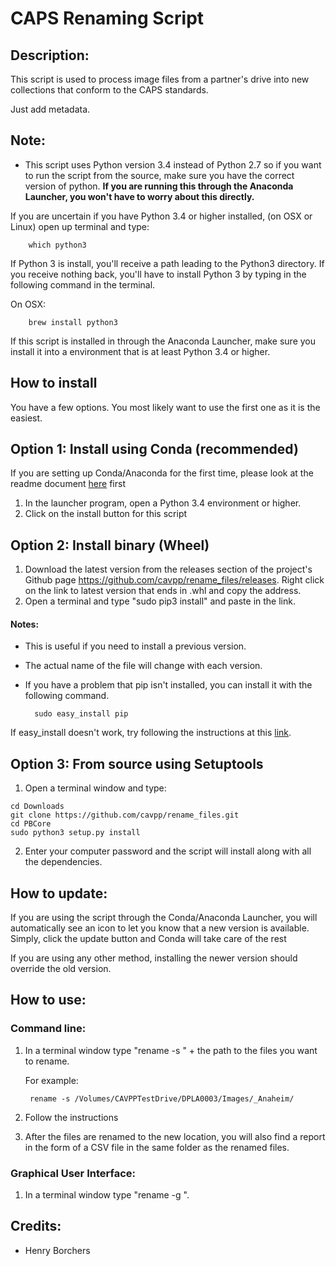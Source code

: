 # CAPS Renaming Script

## Description:
This script is used to process image files from a partner's drive into new collections that conform to the CAPS 
standards. 

Just add metadata. 

 
## Note:
* This script uses Python version 3.4 instead of Python 2.7 so if you want to run the script from the source, make sure 
you have the correct version of python. **If you are running this through the Anaconda Launcher, you won't have to worry 
about this directly.** 

If you are uncertain if you have Python 3.4 or higher installed, 
(on OSX or Linux) open up terminal and type:

        which python3
        
If Python 3 is install, you'll receive a path leading to the Python3 directory. If you receive nothing back, 
you'll have to install Python 3 by typing in the following command in the terminal.
    
On OSX:
    
        brew install python3

If this script is installed in through the Anaconda Launcher, make sure you install it into a environment that is at 
least Python 3.4 or higher.

## How to install
You have a few options. You most likely want to use the first one as it is the easiest. 

Option 1: Install using Conda (recommended)
-------------------------------------------

If you are setting up Conda/Anaconda for the first time, please look at the readme document 
[here](https://github.com/cavpp/conda_recipes/tree/master#setting-up-conda) first 

1. In the launcher program, open a Python 3.4 environment or higher.
2. Click on the install button for this script


Option 2: Install binary (Wheel)
--------------------------------

1. Download the latest version from the releases section of the project's Github page 
https://github.com/cavpp/rename_files/releases. Right click on the link to latest version that ends in .whl and copy the address.
2. Open a terminal and type "sudo pip3 install" and paste in the link. 
    
  
#### Notes: 


* This is useful if you need to install a previous version.
* The actual name of the file will change with each version.
* If you have a problem that pip isn't installed, you can install it with the following command.
 
        sudo easy_install pip

If easy_install doesn't work, try following the instructions at this [link](https://pip.pypa.io/en/latest/installing.html#install-pip).



Option 3: From source using Setuptools
--------------------------------------

1. Open a terminal window and type:
```shell
cd Downloads
git clone https://github.com/cavpp/rename_files.git
cd PBCore
sudo python3 setup.py install 
```
        
2. Enter your computer password and the script will install along with all the dependencies.


## How to update:

If you are using the script through the Conda/Anaconda Launcher, you will automatically see an icon to let you know 
that a new version is available. Simply, click the update button and Conda will take care of the rest

If you are using any other method, installing the newer version should override the old version.

## How to use:

### Command line:

1. In a terminal window type "rename -s " + the path to the files you want to rename.
    
    For example:
    
        rename -s /Volumes/CAVPPTestDrive/DPLA0003/Images/_Anaheim/

2. Follow the instructions
3. After the files are renamed to the new location, you will also find a report in the form of a CSV file in the same folder as the renamed files.

### Graphical User Interface:

1. In a terminal window type "rename -g ".

## Credits:
* Henry Borchers